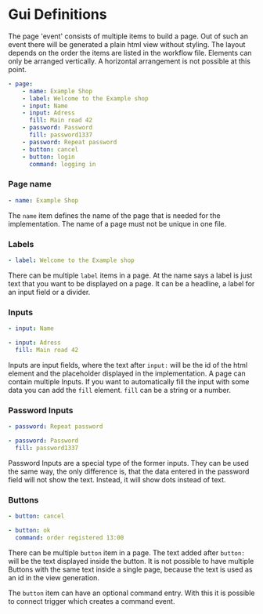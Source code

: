 # Gui Definitions

The page 'event' consists of multiple items to build a page. Out of such an event there will be generated a plain html
view without styling. The layout depends on the order the items are listed in the workflow file. Elements can only be
arranged vertically. A horizontal arrangement is not possible at this point.

```yaml
- page:
    - name: Example Shop
    - label: Welcome to the Example shop
    - input: Name
    - input: Adress
      fill: Main road 42
    - password: Password
      fill: password1337
    - password: Repeat password
    - button: cancel
    - button: login
      command: logging in
```

### Page name

```yaml
- name: Example Shop
```

The `name` item defines the name of the page that is needed for the implementation. The name of a page must not be
unique in one file.

### Labels

```yaml
- label: Welcome to the Example shop
```

There can be multiple `label` items in a page. At the name says a label is just text that you want to be displayed on a
page. It can be a headline, a label for an input field or a divider.

### Inputs

```yaml
- input: Name

- input: Adress
  fill: Main road 42
```

Inputs are input fields, where the text after `input:` will be the id of the html element and the placeholder displayed
in the implementation. A page can contain multiple Inputs. If you want to automatically fill the input with some data
you can add the `fill` element.
`fill` can be a string or a number.

### Password Inputs

```yaml
- password: Repeat password

- password: Password
  fill: password1337
```

Password Inputs are a special type of the former inputs. They can be used the same way, the only difference is, that the
data entered in the password field will not show the text. Instead, it will show dots instead of text.

### Buttons

```yaml
- button: cancel

- button: ok
  command: order registered 13:00
```

There can be multiple `button` item in a page. The text added after `button:` will be the text displayed inside the
button. It is not possible to have multiple Buttons with the same text inside a single page, because the text is used as
an id in the view generation.

The `button` item can have an optional command entry. With this it is possible to connect trigger which creates a
command event.